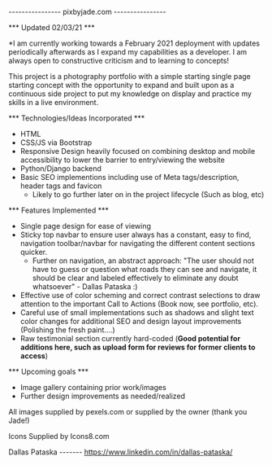  ---------------- pixbyjade.com ----------------

*** Updated 02/03/21 ***

*I am currently working towards a February 2021 deployment with updates periodically afterwards as I expand my capabilities as a developer.  I am always open to constructive criticism and to learning to concepts! 

This project is a photography portfolio with a simple starting single page starting concept with the opportunity to expand and built upon as a continuous side project to put my knowledge on display and practice my skills in a live environment.

*** Technologies/Ideas Incorporated ***
- HTML
- CSS/JS via Bootstrap
- Responsive Design heavily focused on combining desktop and mobile accessibility to lower the barrier to entry/viewing the website
- Python/Django backend
- Basic SEO implementions including use of Meta tags/description, header tags and favicon
  - Likely to go further later on in the project lifecycle (Such as blog, etc)


*** Features Implemented ***
- Single page design for ease of viewing
- Sticky top navbar to ensure user always has a constant, easy to find, navigation toolbar/navbar for navigating the different content sections    quicker.   
  - Further on navigation, an abstract approach: "The user should not have to guess or question what roads they can see and navigate, it should be clear and labeled effectively to eliminate any doubt whatsoever" - Dallas Pataska :) 
- Effective use of color scheming and correct contrast selections to draw attention to the important Call to Actions (Book now, see portfolio, etc).
- Careful use of small implementations such as shadows and slight text color changes for additional SEO and design layout improvements (Polishing the fresh paint....)
- Raw testimonial section currently hard-coded (**Good potential for additions here, such as upload form for reviews for former clients to access**)

*** Upcoming goals ***
- Image gallery containing prior work/images
- Further design improvements as needed/realized
  


All images supplied by pexels.com or supplied by the owner (thank you Jade!)

Icons Supplied by Icons8.com
  

Dallas Pataska ------- https://www.linkedin.com/in/dallas-pataska/
